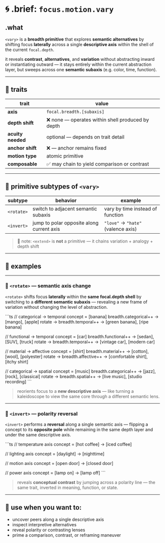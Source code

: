 # 🌀 .brief: `focus.motion.vary`

## .what
`<vary>` is a **breadth primitive** that explores **semantic alternatives**
by shifting focus **laterally** across a single **descriptive axis**
within the shell of the current `focal.depth`.

it reveals **contrast**, **alternatives**, and **variation**
without abstracting inward or instantiating outward —
it stays entirely within the current abstraction layer,
but sweeps across one **semantic subaxis** (e.g. color, time, function).

---

## 🧭 traits

| trait              | value                                             |
|--------------------|---------------------------------------------------|
| **axis**           | `focal.breadth.[subaxis]`                         |
| **depth shift**    | ❌ none — operates within shell produced by depth |
| **acuity needed**  | optional — depends on trait detail                |
| **anchor shift**   | ❌ — anchor remains fixed                         |
| **motion type**    | atomic primitive                                  |
| **composable**     | ✅ may chain to yield comparison or contrast       |

---

## 🔹 primitive subtypes of `<vary>`

| subtype        | behavior                                              | example                                      |
|----------------|--------------------------------------------------------|----------------------------------------------|
| `<rotate>`      | switch to adjacent semantic subaxis                   | vary by time instead of function              |
| `<invert>`      | jump to polar opposite along current axis             | `"love"` → `"hate"` (valence axis)           |

> 🔁 note: `<extend>` is **not** a primitive — it chains variation + analogy + depth shift

---
## 🧪 examples

---

### 🔄 `<rotate>` — semantic axis change

`<rotate>` shifts focus **laterally** within the **same focal.depth shell**
by switching to a **different semantic subaxis** — revealing a new frame
of variation without changing the level of abstraction.

\`\`\`ts
// categorical → temporal
concept = [banana]
breadth.categorical++ → [mango], [apple]
rotate → breadth.temporal++ → [green banana], [ripe banana]

// functional → temporal
concept = [car]
breadth.functional++ → [sedan], [SUV], [truck]
rotate → breadth.temporal++ → [vintage car], [modern car]

// material → affective
concept = [shirt]
breadth.material++ → [cotton], [wool], [polyester]
rotate → breadth.affective++ → [comfortable shirt], [itchy shirt]

// categorical → spatial
concept = [music]
breadth.categorical++ → [jazz], [rock], [classical]
rotate → breadth.spatial++ → [live music], [studio recording]
\`\`\`

> reorients focus to a **new descriptive axis** — like turning a kaleidoscope
> to view the same core through a different semantic lens.

---

### 🔄 `<invert>` — polarity reversal

`<invert>` performs a **reversal** along a single semantic axis —
flipping a concept to its **opposite pole** while remaining
in the same depth layer and under the same descriptive axis.

\`\`\`ts
// temperature axis
concept = [hot coffee] → [iced coffee]

// lighting axis
concept = [daylight] → [nighttime]

// motion axis
concept = [open door] → [closed door]

// power axis
concept = [lamp on] → [lamp off]
\`\`\`

> reveals **conceptual contrast** by jumping across a polarity line —
> the same trait, inverted in meaning, function, or state.

---

## 🎯 use when you want to:

- uncover peers along a single descriptive axis
- inspect interpretive alternatives
- reveal polarity or contrasting lenses
- prime a comparison, contrast, or reframing maneuver

